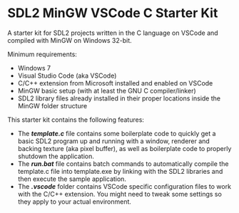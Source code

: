 # SDL2 MinGW VSCode C Starter Kit

A starter kit for SDL2 projects written in the C language on VSCode and compiled with MinGW on Windows 32-bit.

Minimum requirements: 

- Windows 7
- Visual Studio Code (aka VSCode)
- C/C++ extension from Microsoft installed and enabled on VSCode
- MinGW basic setup (with at least the GNU C compiler/linker)
- SDL2 library files already installed in their proper locations inside the MinGW folder structure

This starter kit contains the following features:

- The ***template.c*** file contains some boilerplate code to quickly get a basic SDL2 program up and running with a window, renderer and backing texture (aka pixel buffer), as well as boilerplate code to properly shutdown the application.
- The ***run.bat*** file contains batch commands to automatically compile the template.c file into template.exe by linking with the SDL2 libraries and then execute the sample application.
- The ***.vscode*** folder contains VSCode specific configuration files to work with the C/C++ extension. You might need to tweak some settings so they apply to your actual environment.
